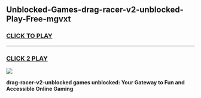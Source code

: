 
## Unblocked-Games-drag-racer-v2-unblocked-Play-Free-mgvxt
<h3>
<a href="https://premium76.site?title=drag-racer-v2-unblocked&ref=23A">CLICK TO PLAY</a></h3>
<hr>

<h3>
<a href="https://premium76.site?title=drag-racer-v2-unblocked&ref=23A">CLICK 2 PLAY</a>
  
</h3>

<a href="https://premium76.site?title=drag-racer-v2-unblocked&ref=23A"><img src="https://clearcache.store/games.png"></a>


**drag-racer-v2-unblocked games unblocked: Your Gateway to Fun and Accessible Online Gaming**
